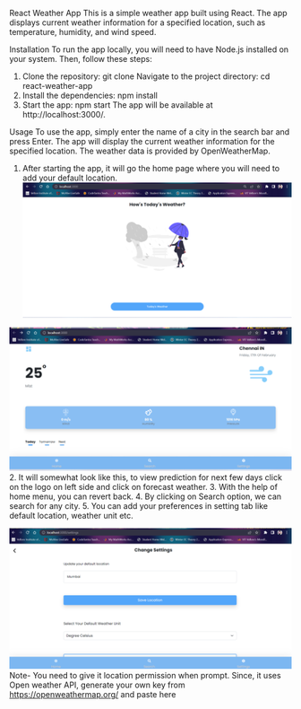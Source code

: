 React Weather App
This is a simple weather app built using React. The app displays current weather information for a specified location, such as temperature, humidity, and wind speed.


Installation
To run the app locally, you will need to have Node.js installed on your system. Then, follow these steps:

1.	Clone the repository: git clone    Navigate to the project directory: cd react-weather-app
2.	Install the dependencies: npm install
3.	Start the app: npm start
The app will be available at http://localhost:3000/.


Usage
To use the app, simply enter the name of a city in the search bar and press Enter. The app will display the current weather information for the specified location. The weather data is provided by OpenWeatherMap. 
1.	After starting the app, it will go the home page where you will need to add your default location.
![Weather-APP](ss1.png) 

![Weather-APP](ss2.png) 
2.	It will somewhat look like this, to view prediction for next few days click on the logo on left side and click on forecast weather.
3.	With the help of home menu, you can revert back.
4.	By clicking on Search option, we can search for any city.
5.	You can add your preferences in setting tab like default location, weather unit etc.
 
![Weather-APP](ss3.png) 
 Note- You need to give it location permission when prompt.
Since, it uses Open weather API, generate your own key from https://openweathermap.org/ and paste here 
 


